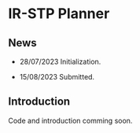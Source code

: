 # IR-STP Planner

## News

- 28/07/2023 Initialization.

- 15/08/2023 Submitted.

## Introduction

Code and introduction comming soon.
